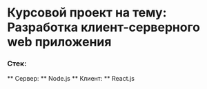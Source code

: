 # Курсовой проект на тему: Разработка клиент-серверного web приложения
### Стек: 
** Сервер: ** Node.js
** Клиент: ** React.js
